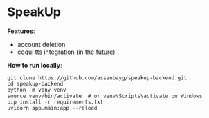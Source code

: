 # SpeakUp
**Features**:
- account deletion
- coqui tts integration (in the future)

**How to run locally**:
```
git clone https://github.com/assanbayg/speakup-backend.git
cd speakup-backend
python -m venv venv
source venv/bin/activate  # or venv\Scripts\activate on Windows
pip install -r requirements.txt
uvicorn app.main:app --reload
```